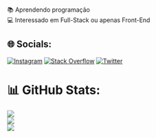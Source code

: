 
📚 Aprendendo programação<br>💻 Interessado em Full-Stack ou apenas Front-End


## 🌐 Socials:
[![Instagram](https://img.shields.io/badge/Instagram-%23E4405F.svg?logo=Instagram&logoColor=white)](https://instagram.com/jurgensenkk) [![Stack Overflow](https://img.shields.io/badge/-Stackoverflow-FE7A16?logo=stack-overflow&logoColor=white)](https://stackoverflow.com/users/lucas-jurgensen) [![Twitter](https://img.shields.io/badge/Twitter-%231DA1F2.svg?logo=Twitter&logoColor=white)](https://twitter.com/jurgensenkk)

# 📊 GitHub Stats:
![](https://github-readme-stats.vercel.app/api?username=lucas-jurgensen&theme=tokyonight&hide_border=true&include_all_commits=true&count_private=false)<br/>
![](https://github-readme-streak-stats.herokuapp.com/?user=lucas-jurgensen&theme=tokyonight&hide_border=true)<br/>
![](https://github-readme-stats.vercel.app/api/top-langs/?username=lucas-jurgensen&theme=tokyonight&hide_border=true&include_all_commits=true&count_private=false&layout=compact)


